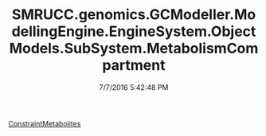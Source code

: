 ﻿---
title: SMRUCC.genomics.GCModeller.ModellingEngine.EngineSystem.ObjectModels.SubSystem.MetabolismCompartment
date: 7/7/2016 5:42:48 PM
---

[ConstraintMetabolites](T-SMRUCC.genomics.GCModeller.ModellingEngine.EngineSystem.ObjectModels.SubSystem.MetabolismCompartment.ConstraintMetabolites.html)
